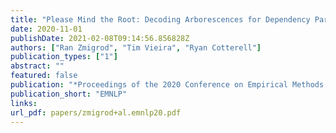 ```yaml
---
title: "Please Mind the Root: Decoding Arborescences for Dependency Parsing"
date: 2020-11-01
publishDate: 2021-02-08T09:14:56.856828Z
authors: ["Ran Zmigrod", "Tim Vieira", "Ryan Cotterell"]
publication_types: ["1"]
abstract: ""
featured: false
publication: "*Proceedings of the 2020 Conference on Empirical Methods in Natural Language Processing*"
publication_short: "EMNLP"
links:
url_pdf: papers/zmigrod+al.emnlp20.pdf
---
```


